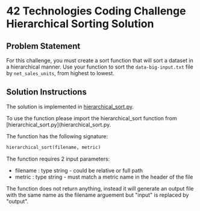 # 42 Technologies Coding Challenge <br> Hierarchical Sorting Solution

## Problem Statement
For this challenge, you must create a sort function that will sort a dataset in a hierarchical manner.
Use your function to sort the `data-big-input.txt` file by `net_sales_units`, from highest to lowest.

## Solution Instructions
The solution is implemented in [hierarchical_sort.py](hierarchical_sort.py).

To use the function please import the hierarchical_sort function from [hierarchical_sort.py](hierarchical_sort.py. 

The function has the following signature:
```py
hierarchical_sort(filename, metric)
```
The function requires 2 input parameters:
- filename : type string - could be relative or full path
- metric :  type string - must match a metric name in the header of the file 

The function does not return anything, instead it will generate an output file with the same name as the filename arguement but "input" is replaced by "output".
